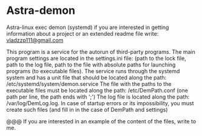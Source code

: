 # Astra-demon
Astra-linux exec demon (systemd)
if you are interested in getting information about a project or an extended readme file write: vladzzp111@gmail.com

This program is a service for the autorun of third-party programs. The main program settings are located in the settings.ini file:
(path to the lock file, path to the log file, path to the file with absolute paths for launching programs (to executable files).
The service runs through the systemd system and has a unit file that should be located along the path: /etc/systemd/system/demon.service
The file with the paths to the executable files must be located along the path: /etc/DemPath.conf (one path per line, the path ends with ';')
The log file is located along the path: /var/log/DemLog.log.
In case of startup errors or its impossibility, you must create such files (and fill in in the case of DemPath and settings)

@@@ If you are interested in an example of the content of the files, write to me.
